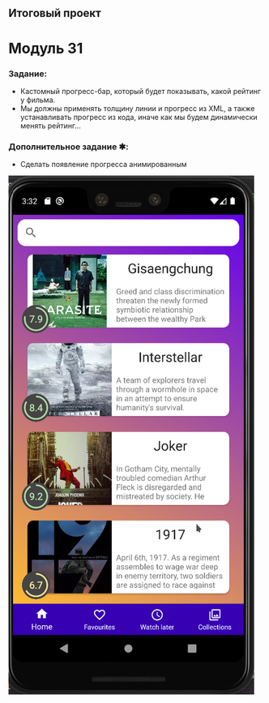 ## Итоговый проект

# Модуль 31

### Задание:

- Кастомный прогресс-бар, который будет показывать, какой рейтинг у фильма.
- Мы должны применять толщину линии и прогресс из XML, а также устанавливать прогресс из кода, иначе как мы будем динамически менять рейтинг...

### Дополнительное задание ✱:

- Сделать появление прогресса анимированным

![Скриншот Модуль 31](./pix/FilmSearch_31.png)
